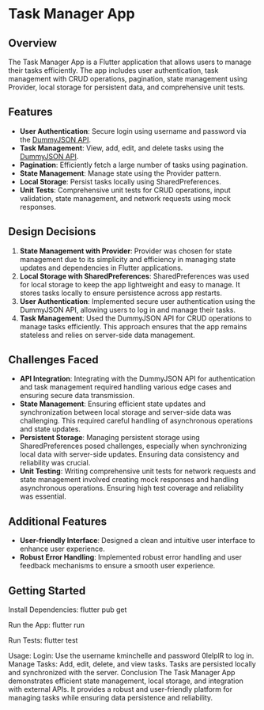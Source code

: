 # Task Manager App

## Overview
The Task Manager App is a Flutter application that allows users to manage their tasks efficiently. The app includes user authentication, task management with CRUD operations, pagination, state management using Provider, local storage for persistent data, and comprehensive unit tests.

## Features
- **User Authentication**: Secure login using username and password via the [DummyJSON API](https://dummyjson.com/docs/auth).
- **Task Management**: View, add, edit, and delete tasks using the [DummyJSON API](https://dummyjson.com/docs/todos).
- **Pagination**: Efficiently fetch a large number of tasks using pagination.
- **State Management**: Manage state using the Provider pattern.
- **Local Storage**: Persist tasks locally using SharedPreferences.
- **Unit Tests**: Comprehensive unit tests for CRUD operations, input validation, state management, and network requests using mock responses.

## Design Decisions
1. **State Management with Provider**: Provider was chosen for state management due to its simplicity and efficiency in managing state updates and dependencies in Flutter applications.
2. **Local Storage with SharedPreferences**: SharedPreferences was used for local storage to keep the app lightweight and easy to manage. It stores tasks locally to ensure persistence across app restarts.
3. **User Authentication**: Implemented secure user authentication using the DummyJSON API, allowing users to log in and manage their tasks.
4. **Task Management**: Used the DummyJSON API for CRUD operations to manage tasks efficiently. This approach ensures that the app remains stateless and relies on server-side data management.

## Challenges Faced
- **API Integration**: Integrating with the DummyJSON API for authentication and task management required handling various edge cases and ensuring secure data transmission.
- **State Management**: Ensuring efficient state updates and synchronization between local storage and server-side data was challenging. This required careful handling of asynchronous operations and state updates.
- **Persistent Storage**: Managing persistent storage using SharedPreferences posed challenges, especially when synchronizing local data with server-side updates. Ensuring data consistency and reliability was crucial.
- **Unit Testing**: Writing comprehensive unit tests for network requests and state management involved creating mock responses and handling asynchronous operations. Ensuring high test coverage and reliability was essential.

## Additional Features
- **User-friendly Interface**: Designed a clean and intuitive user interface to enhance user experience.
- **Robust Error Handling**: Implemented robust error handling and user feedback mechanisms to ensure a smooth user experience.

## Getting Started

Install Dependencies:
flutter pub get

Run the App:
flutter run

Run Tests:
flutter test

Usage:
Login: Use the username kminchelle and password 0lelplR to log in.
Manage Tasks: Add, edit, delete, and view tasks. Tasks are persisted locally and synchronized with the server.
Conclusion
The Task Manager App demonstrates efficient state management, local storage, and integration with external APIs. It provides a robust and user-friendly platform for managing tasks while ensuring data persistence and reliability.
